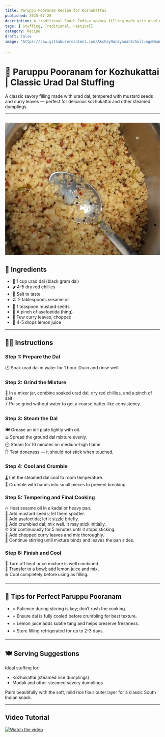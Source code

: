 ```yaml
---
title: Paruppu Pooranam Recipe for Kozhukattai  
published: 2025-07-28  
description: A traditional South Indian savory filling made with urad dal and spices — perfect for stuffing in kozhukattai and steamed dumplings.  
tags: [ Stuffing, Traditional, Festival]  
category: Recipe  
draft: false  
image: "https://raw.githubusercontent.com/AkshayNarayananB/SollungoMaami/master/images/paruppu%20poornam.png" 

---
```


# 🌾 Paruppu Pooranam for Kozhukattai | Classic Urad Dal Stuffing

A classic savory filling made with urad dal, tempered with mustard seeds and curry leaves — perfect for delicious kozhukattai and other steamed dumplings.

---
![paruppu poornam](https://raw.githubusercontent.com/AkshayNarayananB/SollungoMaami/master/images/paruppu%20poornam.png)
---

## 🥘 Ingredients

- 🌾 1 cup urad dal (black gram dal)  
- 🌶️ 4-5 dry red chillies  
- 🧂 Salt to taste  
- 🫒 2 tablespoons sesame oil  
- 🌿 1 teaspoon mustard seeds  
- 🧄 A pinch of asafoetida (hing)  
- 🍃 Few curry leaves, chopped  
- 🍋 4-5 drops lemon juice  

---

## 👩‍🍳 Instructions

### Step 1: Prepare the Dal  
🕐 Soak urad dal in water for 1 hour. Drain and rinse well.  

### Step 2: Grind the Mixture  
🔄 In a mixer jar, combine soaked urad dal, dry red chillies, and a pinch of salt.  
⚡ Pulse grind without water to get a coarse batter-like consistency.  

### Step 3: Steam the Dal  
🍽️ Grease an idli plate lightly with oil.  
♨️ Spread the ground dal mixture evenly.  
⏲️ Steam for 10 minutes on medium-high flame.  
✋ Test doneness — it should not stick when touched.  

### Step 4: Cool and Crumble  
🌡️ Let the steamed dal cool to room temperature.  
👐 Crumble with hands into small pieces to prevent breaking.  

### Step 5: Tempering and Final Cooking  
🔥 Heat sesame oil in a kadai or heavy pan.  
🌿 Add mustard seeds; let them splutter.  
🧄 Add asafoetida; let it sizzle briefly.  
🥄 Add crumbled dal; mix well. It may stick initially.  
⏰ Stir continuously for 5 minutes until it stops sticking.  
🍃 Add chopped curry leaves and mix thoroughly.  
🔄 Continue stirring until mixture binds and leaves the pan sides.  

### Step 6: Finish and Cool  
🔴 Turn off heat once mixture is well combined.  
🥣 Transfer to a bowl; add lemon juice and mix.  
❄️ Cool completely before using as filling.  

---

## 📝 Tips for Perfect Paruppu Pooranam

- ⭐ Patience during stirring is key; don’t rush the cooking.  
- ⭐ Ensure dal is fully cooled before crumbling for best texture.  
- ⭐ Lemon juice adds subtle tang and helps preserve freshness.  
- ⭐ Store filling refrigerated for up to 2-3 days.  

---

## 🍽️ Serving Suggestions

Ideal stuffing for:  

- Kozhukattai (steamed rice dumplings)  
- Modak and other steamed savory dumplings  

Pairs beautifully with the soft, mild rice flour outer layer for a classic South Indian snack.  

---
## Video Tutorial

[![Watch the video](https://img.youtube.com/vi/VIDEO_ID/0.jpg)](https://youtu.be/skVSzXRZtr0?si=IsB1M8QNEjYGwIau)

